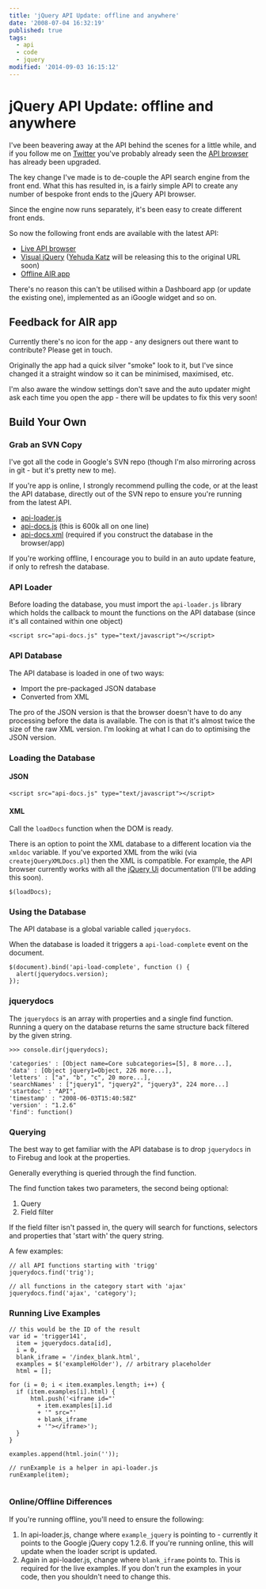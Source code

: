 ```yaml
---
title: 'jQuery API Update: offline and anywhere'
date: '2008-07-04 16:32:19'
published: true
tags:
  - api
  - code
  - jquery
modified: '2014-09-03 16:15:12'
---
```

# jQuery API Update: offline and anywhere

I've been beavering away at the API behind the scenes for a little while, and if you follow me on [Twitter](http://twitter.com/rem) you've probably already seen the [API browser](/jquery-api/) has already been upgraded.

The key change I've made is to de-couple the API search engine from the front end.  What this has resulted in, is a fairly simple API to create any number of bespoke front ends to the jQuery API browser.


<!--more-->

Since the engine now runs separately, it's been easy to create different front ends.

So now the following front ends are available with the latest API:

* [Live API browser](/jquery-api/)
* [Visual jQuery](/visual-jquery/) ([Yehuda Katz](http://www.yehudakatz.com/) will be releasing this to the original URL soon)
* [Offline AIR app](/downloads/jquery-api-browser.air.zip)

There's no reason this can't be utilised within a Dashboard app (or update the existing one), implemented as an iGoogle widget and so on.

## Feedback for AIR app

Currently there's no icon for the app - any designers out there want to contribute? Please get in touch.

Originally the app had a quick silver "smoke" look to it, but I've since changed it a straight window so it can be minimised, maximised, etc.

I'm also aware the window settings don't save and the auto updater might ask each time you open the app - there will be updates to fix this very soon!

## Build Your Own

### Grab an SVN Copy

I've got all the code in Google's SVN repo (though I'm also mirroring across in git - but it's pretty new to me).

If you're app is online, I strongly recommend pulling the code, or at the least the API database, directly out of the SVN repo to ensure you're running from the latest API.

* [api-loader.js](http://jquery-api-browser.googlecode.com/svn/trunk/api-loader.js)
* [api-docs.js](http://jquery-api-browser.googlecode.com/svn/trunk/api-docs.js) (this is 600k all on one line)
* [api-docs.xml](http://jquery-api-browser.googlecode.com/svn/trunk/api-docs.xml) (required if you construct the database in the browser/app)

If you're working offline, I encourage you to build in an auto update feature, if only to refresh the database.

### API Loader

Before loading the database, you must import the <code>api-loader.js</code> library which holds the callback to mount the functions on the API database (since it's all contained within one object)

<pre><code>&lt;script src=&quot;api-docs.js&quot; type=&quot;text/javascript&quot;&gt;&lt;/script&gt;</code></pre>

### API Database

The API database is loaded in one of two ways:

* Import the pre-packaged JSON database
* Converted from XML

The pro of the JSON version is that the browser doesn't have to do any processing before the data is available.  The con is that it's almost twice the size of the raw XML version.  I'm looking at what I can do to optimising the JSON version.

### Loading the Database

#### JSON

<pre><code>&lt;script src=&quot;api-docs.js&quot; type=&quot;text/javascript&quot;&gt;&lt;/script&gt;</code></pre>

#### XML

Call the <code>loadDocs</code> function when the DOM is ready.

There is an option to point the XML database to a different location via the <code>xmldoc</code> variable. If you've exported XML from the wiki (via <code>createjQueryXMLDocs.pl</code>) then the XML is compatible. For example, the API browser currently works with all the [jQuery Ui](http://ui.jquery.com) documentation (I'll be adding this soon).

<pre><code>$(loadDocs);</code></pre>

### Using the Database

The API database is a global variable called <code>jquerydocs</code>.

When the database is loaded it triggers a <code>api-load-complete</code> event on the document.

<pre><code>$(document).bind('api-load-complete', function () {
  alert(jquerydocs.version);
});</code></pre>

### jquerydocs

The <code>jquerydocs</code> is an array with properties and a single find function.  Running a query on the database returns the same structure back filtered by the given string.

<pre><code>&gt;&gt;&gt; console.dir(jquerydocs);

'categories' : [Object name=Core subcategories=[5], 8 more...],
'data' : [Object jquery1=Object, 226 more...],
'letters' : ["a", "b", "c", 20 more...],
'searchNames' : ["jquery1", "jquery2", "jquery3", 224 more...]
'startdoc' : "API",
'timestamp' : "2008-06-03T15:40:58Z"
'version' : "1.2.6"
'find': function()</code></pre>

### Querying

The best way to get familiar with the API database is to drop <code>jquerydocs</code> in to Firebug and look at the properties.

Generally everything is queried through the find function.

The find function takes two parameters, the second being optional:

1. Query
2. Field filter

If the field filter isn't passed in, the query will search for functions, selectors and properties that 'start with' the query string.

A few examples:

<pre><code>// all API functions starting with 'trigg'
jquerydocs.find('trig');

// all functions in the category start with 'ajax'
jquerydocs.find('ajax', 'category');</code></pre>

### Running Live Examples

<pre><code>// this would be the ID of the result
var id = 'trigger141',
  item = jquerydocs.data[id],
  i = 0,
  blank_iframe = '/index_blank.html',
  examples = $('exampleHolder'), // arbitrary placeholder
  html = [];

for (i = 0; i &lt; item.examples.length; i++) {
  if (item.examples[i].html) {
      html.push('&lt;iframe id="'
        + item.examples[i].id
        + '" src="'
        + blank_iframe
        + '"&gt;&lt;/iframe&gt;');
  }
}

examples.append(html.join(''));

// runExample is a helper in api-loader.js
runExample(item);

</code></pre>

### Online/Offline Differences

If you're running offline, you'll need to ensure the following:

1. In api-loader.js, change where <code>example\_jquery</code> is pointing to - currently it points to the Google jQuery copy 1.2.6.  If you're running online, this will update when the loader script is updated.
2. Again in api-loader.js, change where <code>blank\_iframe</code> points to.  This is required for the live examples. If you don't run the examples in your code, then you shouldn't need to change this.
